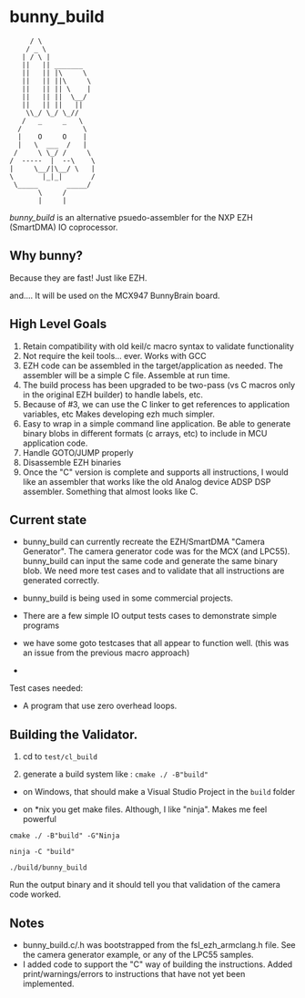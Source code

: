  # bunny_build
 

         / \
        / _ \
       | / \ |
       ||   || _______
       ||   || |\     \
       ||   || ||\     \
       ||   || || \    |
       ||   || ||  \__/
       ||   || ||   ||
        \\_/ \_/ \_//
       /   _     _   \
      /               \
      |    O     O    |
      |   \  ___  /   |
     /     \ \_/ /     \
    /  -----  |  --\    \
    |     \__/|\__/ \   |
    \       |_|_|       /
     \_____       _____/
           \     /
           |     |




*bunny_build* is an alternative psuedo-assembler for the NXP EZH (SmartDMA) IO coprocessor.

## Why bunny?

Because they are fast!  Just like EZH.

and....  It will be used on the MCX947 BunnyBrain board.

## High Level Goals

1. Retain compatibility with old keil/c macro syntax to validate functionality
2. Not require the keil tools... ever.  Works with GCC
3. EZH code can be assembled in the target/application as needed. The assembler will be a simple C file.  Assemble at run time.
4. The build process has been upgraded to be two-pass (vs C macros only in the original EZH builder) to handle labels, etc.  
5. Because of #3, we can use the C linker to get references to application variables, etc  Makes developing ezh much simpler.
6. Easy to wrap in a simple command line application. Be able to generate binary blobs in different formats (c arrays, etc) to include in MCU application code.
6. Handle GOTO/JUMP properly
7. Disassemble EZH binaries
8. Once the "C" version is complete and supports all instructions, I would like an assembler that works like the old Analog device ADSP DSP assembler.   Something that almost looks like C.

## Current state

- bunny_build can currently recreate the EZH/SmartDMA "Camera Generator".  The camera generator code was for the MCX (and LPC55).  bunny_build can input the same code and generate the same binary blob.  We need more test cases and to validate that all instructions are generated correctly.

- bunny_build is being used in some commercial projects.

- There are a few simple IO output tests cases to demonstrate simple programs

- we have some goto testcases that all appear to function well.  (this was an issue from the previous macro approach)

- 
Test cases needed:

- A program that use zero overhead loops.

## Building the Validator.

1. cd to `test/cl_build`

2. generate a build system like : `cmake ./ -B"build"`

- on Windows, that should make a Visual Studio Project in the `build` folder


- on *nix you get make files.  Although,  I like "ninja".  Makes me feel powerful

`cmake ./ -B"build" -G"Ninja`

`ninja -C "build"`

`./build/bunny_build`

Run the output binary and it should tell you that validation of the camera code worked.

## Notes

- bunny_build.c/.h was bootstrapped from the fsl_ezh_armclang.h file.  See the camera generator example, or any of the LPC55 samples. 
- I added code to support the "C" way of building the instructions.  Added print/warnings/errors to instructions that have not yet been implemented.

